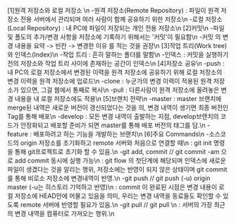 [1]원격 저장소와 로컬 저장소 \n
-원격 저장소(Remote Repository) : 파일이 원격 저장소 전용 서버에서 관리되며 여러 사람이 함께 공유하기 위한 저장소\n
-로컬 저장소(Local Repository) : 내 PC에 파일이 저장되는 개인 전용 저장소\n
[2]커밋\n
-파일 및 폴도의 추가/변경 사항을 저장소에 기록하기 위해서는 '커밋'이 필요함\n
-커밋 의 변경 내용을 요약 -> 빈칸 -> 변경한 이유 를 적는 것을 권장\n
[3]작업 트리(Work tree)와 인덱스(Index)\n
-작업 트리 : 흔히 말하는 폴더를 말함\n
-인덱스 : 커밋을 실행하기 전의 저장소와 작업 트리 사이에 존재하는 공간이 인덱스\n
[4]저장소 공유\n
-push : 내 PC의 로컬 저장소에서 변경된 이력을 원격 저장소에 공유하기 위해 로컬 저장소의 변경 이력을 원격 저장소에 업로드\n
-clone : 누군가의 변경 이력이 적용된 원격 저장소가 있으면, 그걸 웹에서 통째로 복사\n
-pull : 다른사람이 원격 저장소에 올려놓은 변경 내용을 내 로컬 저장소에도 적용\n
[5]브랜치 전략\n
-master : master 브랜치에 merge된 내역은 새로운 버전이 갱신되었다는 것을 의, 변경 내역이 생기면 최종 버전인 Tag를 통해 배포\n
-develop : 모든 변경 내역이 출발하는 지점, develop브랜치의 코드가 안정화되고 배포할 준비가 되면 master를 통해 배포 버전의 태그를 담.\n
-feature : 배포하려고 하는 기능을 개발하는 브랜치\n
[6]주요 Commands\n
-소스코드의 origin 저장소를 초기화하고 remote 서버와 처음으로 연결할 때\n
: git init 명령을 통해 git프로젝트로 초기화 할 수 있음.\n
-git add, commit // git commit -am 으로 add commit 동시에 실행 가능\n
: git flow 의 첫단계에 해당되며 인덱스에 새로운 파일이 생겼다는 것을 알리는 행위, 저장소에는 반영이 되지 않은 상태이며 git commit 를 통해 비로소 저장소에 변경내역이 반영.\n
-git push // git push (-u) origin master (-u는 히스토리 기억하고 반영)\n
: commit 이 완료된 시점은 변경 내용이 로컬 저장소에 HEAD안에 머물고 있음을 의미, 우리는 변경 내역을 동료들도 확인할 수 있도록 remote 서버에 반영할 필요가 있음.\n
-git pull // git pull <remote> <branch>\n
: 서버의 가장 최근의 변경 내역을 컴퓨터로 가져오는 행위.\n
